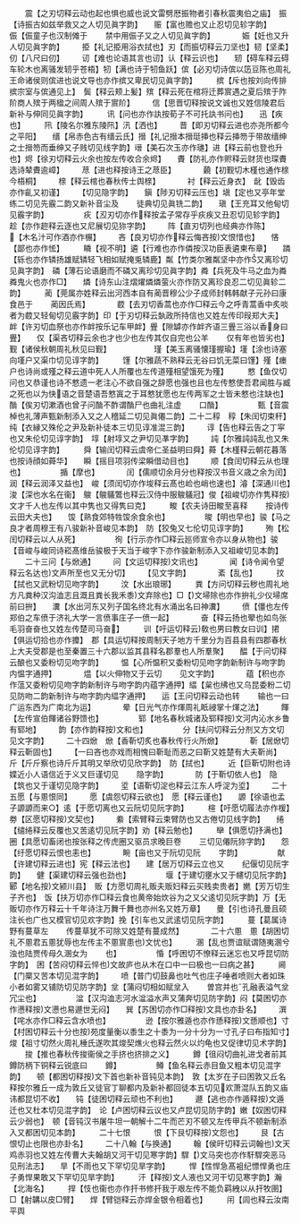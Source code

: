 <!-- { "loadSidebar": true } -->
　　震【之刃切释云动也起也惧也威也说文雷劈厯振物者引春秋震夷伯之庙】　振【诗振古如兹举救又之人切见眞字韵】　　赈【富也赡也又止忍切见轸字韵】　　　侲【侲童子也汉制傩于
　　禁中用侲子又之人切见眞字韵】　　　　娠【妊也又升人切见眞字韵】
　　挋【礼记挋用浴衣拭也】刃【而振切释云刀坚也】韧【坚柔】　　仞【八尺曰仞】
　　讱【难也论语其言也讱】认【释云识也】　　轫【碍车释云碍车轮木也离骚发轫乎苍梧】牣【满也诗于牣鱼跃】傧【必刃切诗傧以笾豆陈也周礼王命诸侯则傧进也说文导也亦作摈又卑民切见眞字韵】　　　摈【斥也按刘向传排摈宗室与傧通见上】　鬓【释云颊上髪】殡【释云死在棺将迁葬賔遇之夏后殡于阼阶商人殡于两楹之间周人殡于賔阶】
　　信【思晋切释按说文诚也又姓信陵君后新补与伸同见眞字韵】　　　讯【问也亦作訙按荀子不可托訙书问也】　　迅【疾也】　　　阠【陵名尔雅东陵阠】汛【洒也】
　　晋【即刃切释云进也亦尧所都今之平阳】　　缙【帛赤色古有缙云氏】搢【礼记搢本搢珽挿也释云挿笏于带故缙绅之士搢笏而垂绅又子贱切见线字韵】瑨【美石次玉亦作璡】进【释云前也登也升也】烬【徐刃切释云火余也按左传收合余烬】　　賮【防礼亦作赆释云财货也琛賮选诗辇賮逾嶂】
　　荩【进也释按诗王之荩臣】　　　　藽【初觐切木槿也通作榇今梧桐】
　　榇【释云棺也春秋传士舆榇】　　　　衬【释云近身衣】　龀【毁齿亦作齓又初谨】
　　【切见隐字韵】　　鎭【陟刃切释云压也】塡【定也又亭年堂练二切见先霰二韵又新补音尘及
　　徒典切见眞铣二韵】　　瑱【王充耳又他甸切见霰字韵】　　　　　疢【丒刃切亦作释按孟子常存乎疢疾又丑忍切见轸字韵】　　　趁【亦作趂释云逐也又尼展切见狝字韵】
　　阵【直刃切列也经典亦作陈】　　　　　【木名汁可作酒亦作榐】
　　吝【良刃切亦作释云悔吝按文恨惜也】　　悋【鄙也亦作恡】　　　瞵【视不明】遴【行难也亦作僯按汉功臣表遴柬布章】　　蹸【轹也亦作辚扬雄赋辚轻飞相如赋掩兎辚鹿】粼【竹类尔雅粼坚中亦作又离珍切见眞字韵】　磷【薄石论语磨而不磷又离珍切见眞字韵】粦【兵死及牛马之血为粦粦鬼火也亦作□】　　燐【诗东山注熠燿燐燐萤火亦作防又离珍良忍二切见眞轸二韵】　　　蔺【莞属亦姓释云出河西本自有蔺晋穆公少子成师封韩韩献子元孙曰康食邑于
　　蔺因氏焉】　　　　菣【去刃切香蒿也亦作□释云今之呼青蒿香中炙啖者为菣又轻甸切见霰字韵】印【于刃切释云埶政所持信也又姓左传印叚郑大夫】　衅【许刃切血祭也亦作衅按乐记车甲衅】舋【隙罅亦作衅齐语三舋三浴以香身曰舋】　　仅【渠吝切释云余也才也少也左传其仅自完也公羊
　　仅有年也皆劣也】　　觐【诸侯秋朝周礼秋见曰觐】　　　　　　瑾【美玉离骚懐瑾握瑜】墐【涂也诗塞向墐户又渠巾切见谆字韵】　　　馑【尔雅蔬不熟释云无谷曰饥无菜曰馑】殣【瘗户也诗尚或殣之释云道中死人人所覆也左传道殣相望饿死为殣】　　　憗【鱼仅切问也又恭谨也诗不憗遗一老注心不欲自强之辞愿也强也且也左传憗使吾君闻胜与臧之死也以为快语之音楚语吾憗寘之于耳憗犹愿也左传两军之士皆未憗也注缺也】　　　酳【俟刃切漱酒也曾子问酳不酢谓酳尸也曲礼注虚
　　口酳】　　　　　甄【音震棹也礼薄声甄新制添入又之人稽延二切见眞僊二韵】二十二稕　稕【朱闰切束秆】　纯【衣縁又殊伦之尹及新补徒本三切见谆准混三韵】
　　谆【告也释云告之丁寜也又朱伦切见谆字韵】　埻【射埻又之尹切见凖字韵】
　　訰【尔雅訰訰乱也又朱伦切见谆字韵】　　　舜【输闰切释云虞帝仁圣益明曰舜】蕣【木槿释云朝花暮落也按诗顔如蕣华】　　瞬【摇目项羽传梁瞬借动目也】
　　顺【食闰切释云从也理也】　　　　　揗【摩也】　　　　闰【儒顺切余月分也释按汉书音义歳之余为闰】　润【释云润泽又益也】　峻【须闰切亦作埈释云髙也崄也峭也速也】濬【深通川也】　　　浚【深也水名在衞】　鵔【鵔鸃鷩也释云汉侍中服鵔鸃冠】俊【祖峻切亦作隽释按文才千人也左传以其中隽也又得隽曰克】　　　畯【农夫诗田畯至喜释
　　按诗传云田大夫也】　　馂【熟食郊特牲馂余食余也】　　　　　晙【明也早也】骏【马之良才者周穆王有八骏新补音峻见本韵】　防【狡兔又七伦切见谆字韵】
　　殉【松闰切释云以人从死】　　　　　徇【行示亦作□释云廵师宣令亦以身从物也】骏【音峻与峻同诗崧髙维岳骏极于天当于峻字下亦作骏新制添入又祖峻切见本韵】
　　二十三问【与焮通】
　　问【文运切释按文讯也】　　　　闻【诗令闻令望释云名达也文声所至也又无分切】
　　【见文字韵】　　　　紊【乱也】　　　抆【拭也又武粉切见吻字韵】
　　汶【水出琅琊】　　　粪【方问切释云秽也周礼地方凡粪种汉沟洫志且溉且粪长我禾黍文弃除也】□【文埽除也亦作拚礼少仪埽席前曰拚】　　瀵【水出河东又列子国名终北有水涌出名曰神瀵】
　　偾【僵也左传郑伯之车偾于济礼大学一言偾事庄子一偾一起】　　　　奋【释云扬也翚也如鸟张毛羽奋奋也又姓左传楚司马奋】　　　训【吁运切释云敎也男曰教女曰训】捃【俱运切拾也亦作攗】　郡【具运切释按周制天子地方千里分为百县县有四郡春秋上大夫受郡是也至秦置三十六郡以监其县释名郡羣也人所羣聚】　　醖【于问切释云酿也又委粉切见吻字韵】
　　愠【心所愠积又委粉切见吻字韵新制许与吻字韵内愠字通押】　　　　煴【以火伸物又于云切
　　见文字韵】　　　　蕴【积也亦作蕰又委粉切见吻字韵新制许与吻字韵内蕴字通押】緼【枲也绋也又乌昆委粉二切见防吻二韵新制许与吻字韵内緼字通押】　　运【王问切释云动也转
　　输也一曰广运东西为广南北为运】　　　　晕【日光气亦作煇周礼眡祲掌十煇之法】
　　餫【左传宣伯餫诸谷野馈也】　　　　　郓【地名春秋城诸及郓释按文河内沁水乡鲁有郓地】
　　韵【亦作韵释按文和也】　　　　　分【扶问切释云分剂又方文切见文字韵】
　　二十四焮　焮【香靳切炙也春秋传行火所焮】　　　　靳【居焮切释云靳固也】
　　【一曰吝也亦戏而相愧曰靳耻而恶之曰靳又姓楚有大夫靳尚】　　　　斤【斤斤察也诗斤斤其明又举欣切见欣字韵】　防【拭也】　　　近【巨靳切附也诗媟近小人语信近于义又巨谨切见
　　隐字韵】　　　　防【于靳切依人也】　隐【筑也又于谨切见隐字韵】
　　垽【语靳切淀也释云江东人呼淀为垽】
　　二十五愿【与慁恨同】
　　愿【虞怨切释云欲也】　愿【释云谨也】　　謜【徐语也孟子謜謜而来○】逺【于愿切离也又云阮切见阮字韵】　　　楦【吁愿切履法亦作楥】　劵【区愿切释按文契也】
　　絭【索臂释云束臂防也又古倦切见线字韵】　　绻【缱绻释云反覆也又苦逺切见阮字韵】劝【释云勉也】　　　卛【俱愿切抒满也】　圈【具愿切畜闭也按张释之传虎圈又驱员求晚巨卷
　　三切见僊阮狝字韵】　　怨【纡愿切释云恨也恚也】　　　　畹【亩也又于阮切见阮
　　字韵】　　　　　献【许建切释云进也】宪【释云法也】　　建【居万切释云立也又
　　纪偃切见阮字韵】　　健【渠建切释云强也劲也】　　　　　堰【于建切壅水又于幰切见阮字韵】　　　郾【地名按文颍川县】　贩【方愿切周礼贩夫贩妇释云买贱卖贵者】嬎【芳万切生子齐也】　饭【扶万切亦作□释云食也黄帝始炊谷为之又父逺切见阮字韵】万【无贩切亦作万释云十千年诗注万舞千舞也亦州名又姓万章】　　曼【引也诗孔曼且硕注长也广也又模官切见欢字韵】挽【引车也又武逺切见阮字韵】　　　蔓【葛属诗野有蔓草左
　　传蔓草犹不可除又姓楚有蔓成然】　　　　二十六慁　慁【胡困切礼不慁君五慁犹辱也左传主不慁賔患也文忧也】　　　溷【乱也贾谊赋谓随夷溷兮浊也陆贾传母久溷女为
　　也】　　　　　惛【呼困切不憭释云迷忘也又呼昆切防字韵】　困【苦闷切释云悴也文故庐也从木在口中一曰极也一曰病之甚】　　　阃【门橜又苦本切见混字韵】
　　喷【普门切鼓鼻也吐气也庄子唾者喷则大者如珠小者如雾又铺防切见防字韵】坌【蒲闷切相如赋坌入
　　曽宫并也孔融表溢气坌冗尘也】　　　　　湓【汉沟洫志河水湓溢水声又蒲奔切见防字韵】闷【莫困切亦作懑释按文懑也易遯世无闷】　　巽【苏困切亦作□释按文具也亦卦名】
　　潠【咤水亦作□释云含水喷也】　　　　　逊【按尔雅遁也亦作愻释按文愻顺也】寸【村困切释云十分也按苑度量衡以黍生之十黍为一分十分为一寸孔子曰布指知寸】焌【祖寸切然火周礼棰氏遂吹其焌契燋火也释云然火以灼龟也又促律切见术字韵】
　　捘【推也春秋传捘衞侯之手挤也挤排之义】　　　鐏【徂闷切曲礼进戈者前其鐏防柄下铜释云锐底曰
　　鐏】　　　　　鳟【鱼名释云赤目鱼又粗本切见混字韵】　　顿【都困切释按文下首也新补音钝见本韵】　敦【太岁在子曰困敦又丘名释按尔雅丘一成为敦丘又徒官丁聊都内及新补都回徒本五切见欢萧混队五韵又庙讳都昆切不收】　　钝【徒困切释云顽也不利也】
　　遯【逃也亦作遁释按文遁迁也又杜本切见混字韵】　论【卢困切释云议也又卢昆切见防字韵】嫩【奴困切释云少弱也】　顿【音钝汉书屠牛坦一朝解十二牛而芒刃不顿又左传甲兵不顿新制添入又都困切见本韵】　　　二十七恨　　　恨【下艮切释按文怨也】
　　艮【古恨切止也限也亦卦名】
　　二十八翰【与换通】
　　翰【侯旰切释云词翰也文天鸡赤羽也又姓左传曹大夫翰胡又河干切见寒字韵】駻【文马突也亦作馯駻突恶马见刑法志】　　旱【不雨也又下罕切见旱字韵】　　　悍【性悍急髙袓纪慓悍勇也庄子勇悍果敢又下罕切见旱字韵】　　　汗【释按文人液也又河干切见寒字韵】瀚【北海名】　　　捍【忮也衞也亦作扞书修扞我于艰左传不能负羁絏以从扞牧圉】□【射韝以皮□臂】　　焊【臂铠释云亦焊金银令相着也】　　　闬【闾也释云汝南平舆
